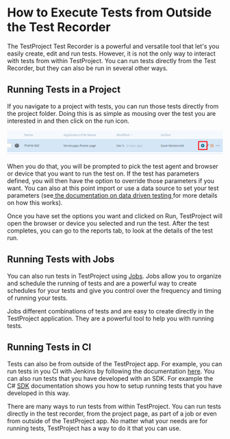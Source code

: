 # How to Execute Tests from Outside the Test Recorder

The TestProject Test Recorder is a powerful and versatile tool that let's you easily create, edit and run tests. However, it is not the only way to interact with tests from within TestProject. You can run tests directly from the Test Recorder, but they can also be run in several other ways.

## Running Tests in a Project

If you navigate to a project with tests, you can run those tests directly from the project folder. Doing this is as simple as mousing over the test you are interested in and then click on the run icon.

![Run Tests from Project](../.gitbook/assets/image%20%28128%29%20%281%29.png)

When you do that, you will be prompted to pick the test agent and browser or device that you want to run the test on. If the test has parameters defined, you will then have the option to override those parameters if you want. You can also at this point import or use a data source to set your test parameters \(see[ the documentation on data driven testing ](../schedule-and-run-tests/using-data-driven-jobs-in-testproject.md)for more details on how this works\).

Once you have set the options you want and clicked on Run, TestProject will open the browser or device you selected and run the test. After the test completes, you can go to the reports tab, to look at the details of the test run.

## Running Tests with Jobs

You can also run tests in TestProject using [Jobs](../schedule-and-run-tests/create-and-schedule-jobs.md). Jobs allow you to organize and schedule the running of tests and are a powerful way to create schedules for your tests and give you control over the frequency and timing of running your tests.

Jobs different combinations of tests and are easy to create directly in the TestProject application. They are a powerful tool to help you with running tests.

## Running Tests in CI

Tests can also be from outside of the TestProject app. For example, you can run tests in you CI with Jenkins by following the documentation [here](../testproject-integrations/integration-with-jenkins.md). You can also run tests that you have developed with an SDK. For example the C\# [SDK](../testproject-sdk/java-sdk.md#debugging-running-test) documentation shows you how to setup running tests that you have developed in this way. 

There are many ways to run tests from within TestProject. You can run tests directly in the test recorder, from the project page, as part of a job or even from outside of the TestProject app. No matter what your needs are for running tests, TestProject has a way to do it that you can use.

